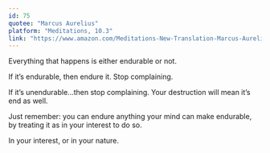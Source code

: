 ```yaml
---
id: 75
quotee: "Marcus Aurelius"
platform: "Meditations, 10.3"
link: "https://www.amazon.com/Meditations-New-Translation-Marcus-Aurelius/dp/0812968255/ref=sr_1_4?ie=UTF8&qid=1528427977&sr=8-4&keywords=marcus+aurelius+meditations"
---
```


Everything that happens is either endurable or not.

If it’s endurable, then endure it. Stop complaining.

If it’s unendurable...then stop complaining. Your destruction will mean it’s end as well.

Just remember: you can endure anything your mind can make endurable, by treating it as in your interest to do so.

In your interest, or in your nature.
